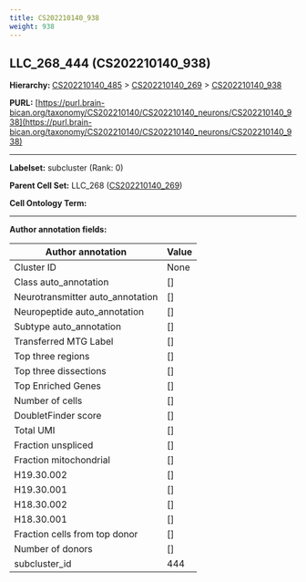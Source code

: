 ```yaml
---
title: CS202210140_938
weight: 938
---
```

## LLC_268_444 (CS202210140_938)
<b>Hierarchy: </b>
[CS202210140_485](../CS202210140_485) >
[CS202210140_269](../CS202210140_269) >
[CS202210140_938](../CS202210140_938)

**PURL:** [https://purl.brain-bican.org/taxonomy/CS202210140/CS202210140_neurons/CS202210140_938](https://purl.brain-bican.org/taxonomy/CS202210140/CS202210140_neurons/CS202210140_938)

---


**Labelset:** subcluster (Rank: 0)

**Parent Cell Set:** LLC_268 ([CS202210140_269](../CS202210140_269))



**Cell Ontology Term:** 

[MARKER GENES.]: #


---

[TRANSFERRED ANNOTATIONS.]: #


[AUTHOR ANNOTATION FIELDS.]: #


**Author annotation fields:**

| Author annotation | Value |
|-------------------|-------|
|Cluster ID|None|
|Class auto_annotation|[]|
|Neurotransmitter auto_annotation|[]|
|Neuropeptide auto_annotation|[]|
|Subtype auto_annotation|[]|
|Transferred MTG Label|[]|
|Top three regions|[]|
|Top three dissections|[]|
|Top Enriched Genes|[]|
|Number of cells|[]|
|DoubletFinder score|[]|
|Total UMI|[]|
|Fraction unspliced|[]|
|Fraction mitochondrial|[]|
|H19.30.002|[]|
|H19.30.001|[]|
|H18.30.002|[]|
|H18.30.001|[]|
|Fraction cells from top donor|[]|
|Number of donors|[]|
|subcluster_id|444|
